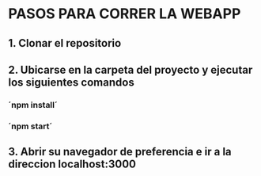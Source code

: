 # PASOS PARA CORRER LA WEBAPP
## 1. Clonar el repositorio
## 2. Ubicarse en la carpeta del proyecto y ejecutar los siguientes comandos
### ´npm install´
### ´npm start´
## 3. Abrir su navegador de preferencia e ir a la direccion localhost:3000
